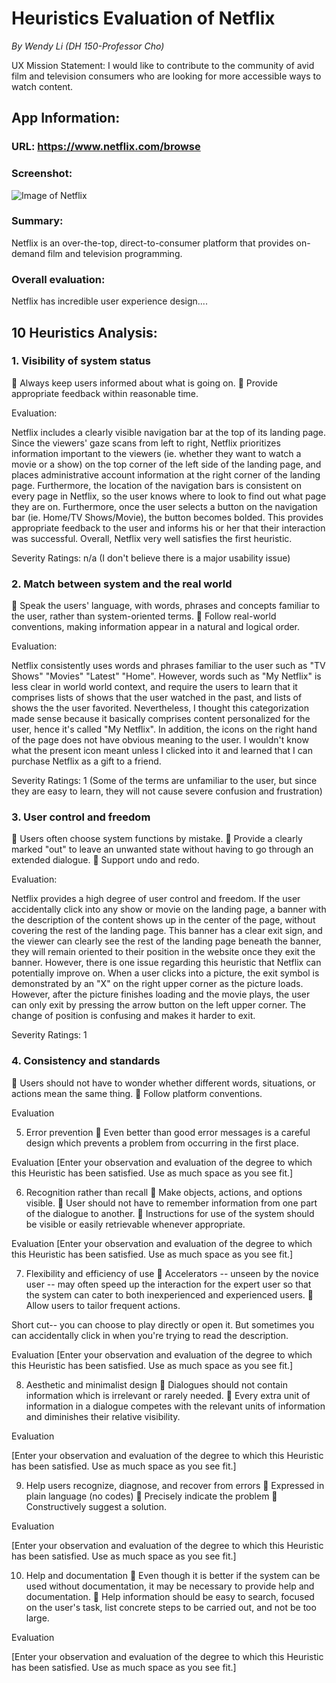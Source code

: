 # Heuristics Evaluation of Netflix

*By Wendy Li (DH 150-Professor Cho)*

UX Mission Statement: I would like to contribute to the community of avid film and television consumers who are looking for more accessible ways to watch content. 

## App Information: 

### URL: https://www.netflix.com/browse

### Screenshot: 
![Image of Netflix](https://github.com/wendyli328/DH150-Assignment1/blob/master/Screen%20Shot%202020-01-13%20at%2010.29.52%20PM.jpg)

### Summary: 

Netflix is an over-the-top, direct-to-consumer platform that provides on-demand film and television programming. 

### Overall evaluation: 

Netflix has incredible user experience design....

## 10 Heuristics Analysis:

### 1. Visibility of system status 
	Always keep users informed about what is going on.
	Provide appropriate feedback within reasonable time. 

Evaluation: 

Netflix includes a clearly visible navigation bar at the top of its landing page. Since the viewers' gaze scans from left to right, Netflix prioritizes information important to the viewers (ie. whether they want to watch a movie or a show) on the top corner of the left side of the landing page, and places administrative account information at the right corner of the landing page. Furthermore, the location of the navigation bars is consistent on every page in Netflix, so the user knows where to look to find out what page they are on. Furthermore, once the user selects a button on the navigation bar (ie. Home/TV Shows/Movie), the button becomes bolded. This provides appropriate feedback to the user and informs his or her that their interaction was successful. Overall, Netflix very well satisfies the first heuristic. 

Severity Ratings: n/a (I don't believe there is a major usability issue)

### 2. Match between system and the real world 
	Speak the users' language, with words, phrases and concepts familiar to the user, rather than system-oriented terms. 
	Follow real-world conventions, making information appear in a natural and logical order. 

Evaluation: 

Netflix consistently uses words and phrases familiar to the user such as "TV Shows" "Movies" "Latest" "Home". However, words such as "My Netflix" is less clear in world world context, and require the users to learn that it comprises lists of shows that the user watched in the past, and lists of shows the the user favorited. Nevertheless, I thought this categorization made sense because it basically comprises content personalized for the user, hence it's called "My Netflix". In addition, the icons on the right hand of the page does not have obvious meaning to the user. I wouldn't know what the present icon meant unless I clicked into it and learned that I can purchase Netflix as a gift to a friend. 

Severity Ratings: 1 (Some of the terms are unfamiliar to the user, but since they are easy to learn, they will not cause severe confusion and frustration)


### 3. User control and freedom 
	Users often choose system functions by mistake.
	Provide a clearly marked "out" to leave an unwanted state without having to go through an extended dialogue. 
	Support undo and redo. 

Evaluation: 

Netflix provides a high degree of user control and freedom. If the user accidentally click into any show or movie on the landing page, a banner with the description of the content shows up in the center of the page, without covering the rest of the landing page. This banner has a clear exit sign, and the viewer can clearly see the rest of the landing page beneath the banner, they will remain oriented to their position in the website once they exit the banner. However, there is one issue regarding this heuristic that Netflix can potentially improve on. When a user clicks into a picture, the exit symbol is demonstrated by an "X" on the right upper corner as the picture loads. However, after the picture finishes loading and the movie plays, the user can only exit by pressing the arrow button on the left upper corner. The change of position is confusing and makes it harder to exit. 

Severity Ratings: 1 

### 4. Consistency and standards 
	Users should not have to wonder whether different words, situations, or actions mean the same thing. 
	Follow platform conventions. 

Evaluation



5. Error prevention 
	Even better than good error messages is a careful design which prevents a problem from occurring in the first place. 

Evaluation
[Enter your observation and evaluation of the degree to which this Heuristic has been satisfied. Use as much space as you see fit.]

6. Recognition rather than recall 
	Make objects, actions, and options visible. 
	User should not have to remember information from one part of the dialogue to another. 
	Instructions for use of the system should be visible or easily retrievable whenever appropriate. 

Evaluation
[Enter your observation and evaluation of the degree to which this Heuristic has been satisfied. Use as much space as you see fit.]

7. Flexibility and efficiency of use 
	Accelerators -- unseen by the novice user -- may often speed up the interaction for the expert user so that the system can cater to both inexperienced and experienced users. 
	Allow users to tailor frequent actions. 

Short cut-- you can choose to play directly or open it. But sometimes you can accidentally click in when you're trying to read the description. 

Evaluation
[Enter your observation and evaluation of the degree to which this Heuristic has been satisfied. Use as much space as you see fit.]

8. Aesthetic and minimalist design 
	Dialogues should not contain information which is irrelevant or rarely needed. 
	Every extra unit of information in a dialogue competes with the relevant units of information and diminishes their relative visibility. 

Evaluation

[Enter your observation and evaluation of the degree to which this Heuristic has been satisfied. Use as much space as you see fit.]

9. Help users recognize, diagnose, and recover from errors 
	Expressed in plain language (no codes)
	Precisely indicate the problem
	Constructively suggest a solution. 

Evaluation

[Enter your observation and evaluation of the degree to which this Heuristic has been satisfied. Use as much space as you see fit.]

10. Help and documentation 
	Even though it is better if the system can be used without documentation, it may be necessary to provide help and documentation. 
	Help  information should be easy to search, focused on the user's task, list concrete steps to be carried out, and not be too large. 

Evaluation

[Enter your observation and evaluation of the degree to which this Heuristic has been satisfied. Use as much space as you see fit.]

